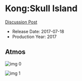 # Kong:Skull Island

[Discussion Post](https://www.avsforum.com/threads/bass-eq-for-filtered-movies.2995212/post-56789358)

* Release Date: 2017-07-18
* Production Year: 2017

## Atmos

![img 0](https://i.imgur.com/2lVIgSe.jpg)

![img 1](https://i.imgur.com/Gva4n1P.png)

